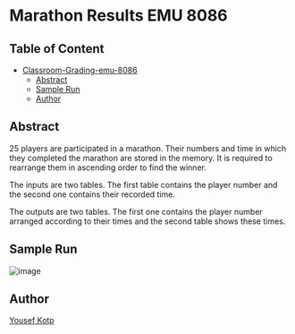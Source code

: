 # Marathon Results EMU 8086

## Table of Content
- [Classroom-Grading-emu-8086](#classroom-grading-emu-8086)
  * [Abstract](#abstract)
  * [Sample Run](#sample-run)
  * [Author](#author)
## Abstract
25 players are participated in a marathon. Their numbers and time in which they completed
the marathon are stored in the memory. It is required to rearrange them in ascending order to
find the winner.

The inputs are two tables. The first table contains the player number and the second one
contains their recorded time.

The outputs are two tables. The first one contains the player number arranged according to
their times and the second table shows these times.
## Sample Run
![image](https://user-images.githubusercontent.com/41492875/169708235-3741167d-86f9-4ec8-8f32-7c8990d7c3f3.png)

## Author
[Yousef Kotp](https://github.com/yousefkotp)
